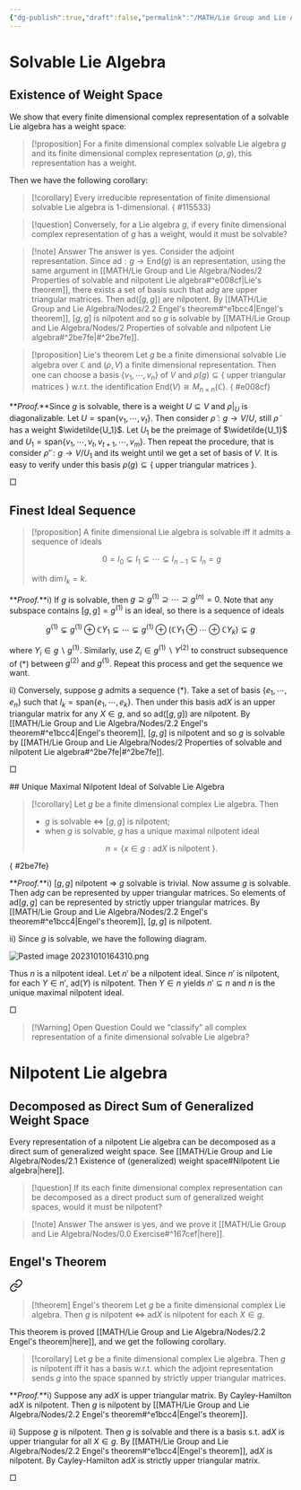 ```yaml
---
{"dg-publish":true,"draft":false,"permalink":"/MATH/Lie Group and Lie Algebra/Nodes/2 Properties of solvable and nilpotent Lie algebra/","dgPassFrontmatter":true}
---
```


# Solvable Lie Algebra

## Existence of Weight Space

We show that every finite dimensional complex representation of a solvable Lie algebra has a weight space:


<div class="transclusion internal-embed is-loaded"><div class="markdown-embed">



> [!proposition]
>  For a finite dimensional complex solvable Lie algebra $g$ and its finite dimensional complex representation $(\rho,g)$, this representation has a weight.

</div></div>


Then we have the following corollary:

> [!corollary]
> Every irreducible representation of finite dimensional solvable Lie algebra is $1$-dimensional.
{ #115533}


> [!question] 
> Conversely, for a Lie algebra $g$, if every finite dimensional complex representation of $g$ has a weight, would it must be solvable? 

> [!note] Answer
> The answer is yes. Consider the adjoint representation. Since $\mathrm{ad}:g\to\mathrm{End}(g)$ is an representation, using the same argument in [[MATH/Lie Group and Lie Algebra/Nodes/2 Properties of solvable and nilpotent Lie algebra#^e008cf\|Lie's theorem]], there exists a set of basis such that $\mathrm{ad}g$ are upper triangular matrices. Then $\mathrm{ad}([g,g])$ are nilpotent. By [[MATH/Lie Group and Lie Algebra/Nodes/2.2 Engel's theorem#^e1bcc4\|Engel's theorem]], $[g,g]$ is nilpotent and so $g$ is solvable by [[MATH/Lie Group and Lie Algebra/Nodes/2 Properties of solvable and nilpotent Lie algebra#^2be7fe\|#^2be7fe]].

> [!proposition] Lie's theorem
> Let $g$ be a finite dimensional solvable Lie algebra over $\mathbb C$ and $(\rho,V)$ a finite dimensional representation. Then one can choose a basis $\{v_1,\cdots,v_n\}$ of $V$ and $\rho(g)\subseteq\{\text{ upper triangular matrices }\}$ w.r.t. the identification $\mathrm{End}(V)\cong M_{n\times n}(\mathbb C)$.
{ #e008cf}


**_Proof._**Since $g$ is solvable, there is a weight $U\subseteq V$ and $\rho|_U$ is diagonalizable. Let $U=\mathrm{span}\{v_1,\cdots,v_t\}$. Then consider $\tilde\rho:g\to V/U$, still $\tilde \rho$ has a weight $\widetilde{U_1}$.  Let $U_1$ be the preimage of $\widetilde{U_1}$ and $U_1=\mathrm{span}\{v_1,\cdots,v_t,v_{t+1},\cdots,v_m\}$. Then repeat the procedure, that is consider ${\tilde\rho}':g\to V/U_1$ and its weight until we get a set of basis of $V$. It is easy to verify under this basis $\rho(g)\subseteq\{\text{ upper triangular matrices }\}$. 
<p align="left">□</p>

## Finest Ideal Sequence

> [!proposition]
> A finite dimensional Lie algebra is solvable iff it admits a sequence of ideals 
> 
> $$0=I_0\subsetneq I_1\subsetneq\cdots\subsetneq I_{n-1}\subsetneq I_n=g\tag{*}$$
> 
> with $\dim I_k=k$.

**_Proof._**i) If $g$ is solvable, then $g\supseteq g^{(1)}\supseteq\cdots\supseteq g^{(n)}=0$. Note that any subspace contains $[g,g]=g^{(1)}$ is an ideal, so there is a sequence of ideals

$$g^{(1)}\subsetneq g^{(1)}\oplus\mathbb CY_1\subsetneq\cdots\subsetneq g^{(1)}\oplus (\mathbb CY_1\oplus\cdots\oplus\mathbb CY_k)\subsetneq g$$

where $Y_i\in g\backslash g^{(1)}$. Similarly, use $Z_i\in g^{(1)}\backslash Y^{(2)}$ to construct subsequence of $(*)$ between $g^{(2)}$ and $g^{(1)}$. Repeat this process and get the sequence we want.

ii) Conversely, suppose $g$ admits a sequence $(*)$. Take a set of basis $\{e_1,\cdots,e_n\}$ such that $I_k=\mathrm{span}\{e_1,\cdots,e_k\}$. Then under this basis $\mathrm{ad}X$ is an upper triangular matrix for any $X\in g$, and so $\mathrm{ad}([g,g])$ are nilpotent. By [[MATH/Lie Group and Lie Algebra/Nodes/2.2 Engel's theorem#^e1bcc4\|Engel's theorem]], $[g,g]$ is nilpotent and so $g$ is solvable by [[MATH/Lie Group and Lie Algebra/Nodes/2 Properties of solvable and nilpotent Lie algebra#^2be7fe\|#^2be7fe]].
<p align="left">□</p>
## Unique Maximal Nilpotent Ideal of Solvable Lie Algebra

> [!corollary]
> Let $g$ be a finite dimensional complex Lie algebra. Then
> - $g$ is solvable $\iff$ $[g,g]$ is nilpotent;
> - when $g$ is solvable, $g$ has a unique maximal nilpotent ideal 
> 
> $$n=\{x\in g:\mathrm{ad}X\text{ is nilpotent }\}.$$
> 
>
{ #2be7fe}


**_Proof._**i) $[g,g]$ nilpotent $\Rightarrow$ $g$ solvable is trivial. Now assume $g$ is solvable. Then $\mathrm{ad}g$ can be represented by upper triangular matrices. So elements of $\mathrm{ad}[g,g]$ can be represented by strictly upper triangular matrices. By [[MATH/Lie Group and Lie Algebra/Nodes/2.2 Engel's theorem#^e1bcc4\|Engel's theorem]], $[g,g]$ is nilpotent.

ii) Since $g$ is solvable, we have the following diagram.

![Pasted image 20231010164310.png](/img/user/%E9%99%84%E4%BB%B6/Pasted%20image%2020231010164310.png)

Thus $n$ is a nilpotent ideal. Let $n'$ be a nilpotent ideal. Since $n'$ is nilpotent, for each $Y\in n'$, $\mathrm{ad}(Y)$ is nilpotent. Then $Y\in n$ yields $n'\subseteq n$ and $n$ is the unique maximal nilpotent ideal. <p align="left">□</p>


> [!Warning] Open Question
> Could we "classify" all complex representation of a finite dimensional solvable Lie algebra?

# Nilpotent Lie algebra

## Decomposed as Direct Sum of Generalized Weight Space

Every representation of a nilpotent Lie algebra can be decomposed as a direct sum of generalized weight space. See [[MATH/Lie Group and Lie Algebra/Nodes/2.1 Existence of (generalized) weight space#Nilpotent Lie algebra\|here]].

> [!question]
> If its each finite dimensional complex representation can be decomposed as a direct product sum of generalized weight spaces, would it must be nilpotent? 

> [!note] Answer
> The answer is yes, and we prove it [[MATH/Lie Group and Lie Algebra/Nodes/0.0 Exercise#^167cef\|here]].

## Engel's Theorem


<div class="transclusion internal-embed is-loaded"><a class="markdown-embed-link" href="/math/lie-group-and-lie-algebra/nodes/2-2-engel-s-theorem/#e1bcc4" aria-label="Open link"><svg xmlns="http://www.w3.org/2000/svg" width="24" height="24" viewBox="0 0 24 24" fill="none" stroke="currentColor" stroke-width="2" stroke-linecap="round" stroke-linejoin="round" class="svg-icon lucide-link"><path d="M10 13a5 5 0 0 0 7.54.54l3-3a5 5 0 0 0-7.07-7.07l-1.72 1.71"></path><path d="M14 11a5 5 0 0 0-7.54-.54l-3 3a5 5 0 0 0 7.07 7.07l1.71-1.71"></path></svg></a><div class="markdown-embed">



> [!theorem] Engel's theorem
> Let $g$ be a finite dimensional complex Lie algebra. Then $g$ is nilpotent $\iff$ $\mathrm{ad}X$ is nilpotent for each $X\in g$. 

</div></div>


This theorem is proved [[MATH/Lie Group and Lie Algebra/Nodes/2.2 Engel's theorem\|here]], and we get the following corollary.

> [!corollary]
> Let $g$ be a finite dimensional complex Lie algebra. Then $g$ is nilpotent iff it has a basis w.r.t. which the adjoint representation sends $g$ into the space spanned by strictly upper triangular matrices.

**_Proof._**i) Suppose any $\mathrm{ad}X$ is upper triangular matrix. By Cayley-Hamilton $\mathrm{ad}X$ is nilpotent. Then $g$ is nilpotent by [[MATH/Lie Group and Lie Algebra/Nodes/2.2 Engel's theorem#^e1bcc4\|Engel's theorem]]. 

ii) Suppose $g$ is nilpotent. Then $g$ is solvable and there is a basis s.t. $\mathrm{ad}X$ is upper triangular for all $X\in g$. By [[MATH/Lie Group and Lie Algebra/Nodes/2.2 Engel's theorem#^e1bcc4\|Engel's theorem]], $\mathrm{ad}X$ is nilpotent. By Cayley-Hamilton $\mathrm{ad}X$ is strictly upper triangular matrix. 
<p align="left">□</p>

